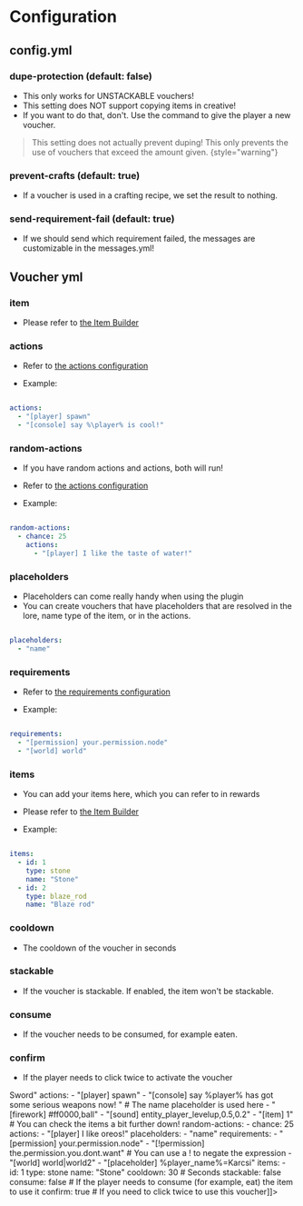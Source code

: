 # Configuration

## config.yml

### dupe-protection (default: false)

* This only works for UNSTACKABLE vouchers!
* This setting does NOT support copying items in creative!
* If you want to do that, don't. Use the command to give the player a new voucher.

> This setting does not actually prevent duping!
> This only prevents the use of vouchers that exceed the amount given.
> {style="warning"}

### prevent-crafts (default: true)

* If a voucher is used in a crafting recipe, we set the result to nothing.

### send-requirement-fail (default: true)

* If we should send which requirement failed, the messages are customizable in the messages.yml!

## Voucher yml

### item

* Please refer to [the Item Builder](Item-Builder.md)

### actions

* Refer to [the actions configuration](Actions.md)

* Example:

```yaml

actions:
  - "[player] spawn"
  - "[console] say %\player% is cool!"
```

### random-actions

* If you have random actions and actions, both will run!
* Refer to [the actions configuration](Actions.md)

* Example:

```yaml

random-actions:
  - chance: 25
    actions:
      - "[player] I like the taste of water!"
```

### placeholders

* Placeholders can come really handy when using the plugin
* You can create vouchers that have placeholders that are resolved in the lore,
name type of the item, or in the actions.

```yaml

placeholders:
  - "name"

```

### requirements

* Refer to [the requirements configuration](Requirements.md)

* Example:

```yaml

requirements:
  - "[permission] your.permission.node"
  - "[world] world"
```

### items

* You can add your items here, which you can refer to in rewards
* Please refer to [the Item Builder](Item-Builder.md)

* Example:

```yaml

items:
  - id: 1
    type: stone
    name: "Stone"
  - id: 2
    type: blaze_rod
    name: "Blaze rod"
```

### cooldown

* The cooldown of the voucher in seconds

### stackable

* If the voucher is stackable. If enabled, the item won't be stackable.

### consume

* If the voucher needs to be consumed, for example eaten.

### confirm

* If the player needs to click twice to activate the voucher

<procedure title="example.yml" collapsible="true"><step>
<code-block lang="yaml" ignore-vars="true" collapsible="false" validate="false">
  <![CDATA[item:
  type: "stone_sword"
  name: "<red>Sword"

actions:
- "[player] spawn"
- "[console] say %player% has got some serious weapons now! <name>" # The name placeholder is used here
- "[firework] #ff0000,ball"
- "[sound] entity_player_levelup,0.5,0.2"
- "[item] 1" # You can check the items a bit further down!

random-actions:
- chance: 25
  actions:
    - "[player] I like oreos!"

placeholders:
  - "name"

requirements:
- "[permission] your.permission.node"
- "[!permission] the.permission.you.dont.want" # You can use a ! to negate the expression
- "[world] world|world2"
- "[placeholder] %player_name%=Karcsi"

items:

- id: 1
  type: stone
  name: "Stone"

cooldown: 30 # Seconds
stackable: false
consume: false # If the player needs to consume (for example, eat) the item to use it
confirm: true # If you need to click twice to use this voucher]]>
</code-block></step>
</procedure>